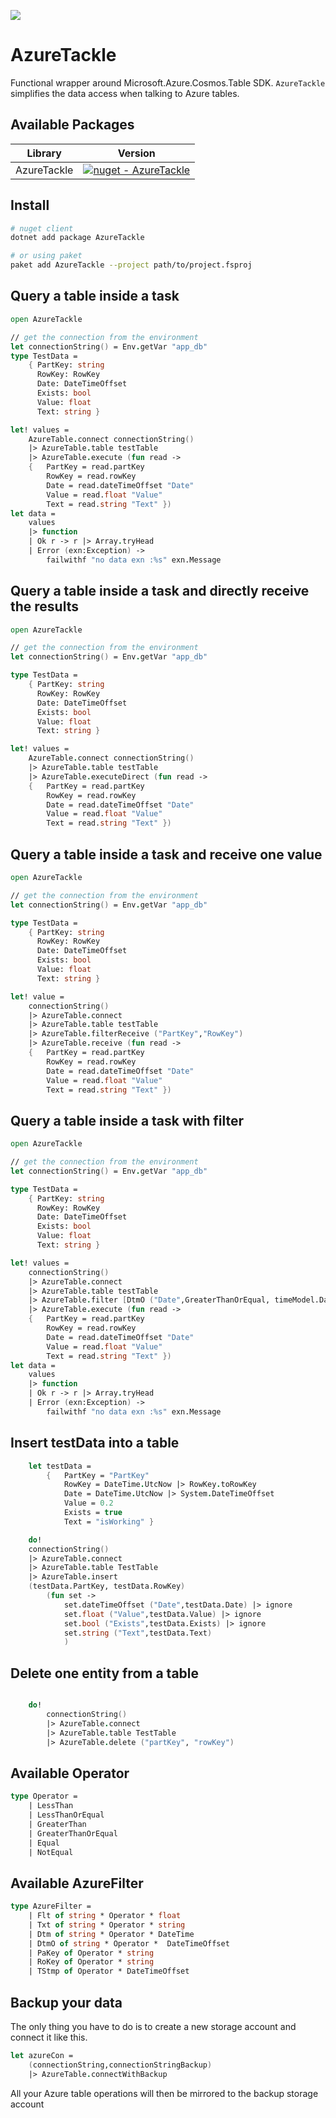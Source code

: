![](Logo.png)

# AzureTackle

Functional wrapper around Microsoft.Azure.Cosmos.Table SDK. `AzureTackle` simplifies the data access when talking to Azure tables.

## Available Packages

| Library  | Version |
| ------------- | ------------- |
| AzureTackle  | [![nuget - AzureTackle](https://img.shields.io/nuget/v/AzureTackle.svg?colorB=green)](hhttps://www.nuget.org/packages/AzureTackle/) |

## Install

```bash
# nuget client
dotnet add package AzureTackle

# or using paket
paket add AzureTackle --project path/to/project.fsproj
```

## Query a table inside a task

```fs
open AzureTackle

// get the connection from the environment
let connectionString() = Env.getVar "app_db"
type TestData =
    { PartKey: string
      RowKey: RowKey
      Date: DateTimeOffset
      Exists: bool
      Value: float
      Text: string }

let! values =
    AzureTable.connect connectionString()
    |> AzureTable.table testTable
    |> AzureTable.execute (fun read ->
    {   PartKey = read.partKey
        RowKey = read.rowKey
        Date = read.dateTimeOffset "Date"
        Value = read.float "Value"
        Text = read.string "Text" })
let data =
    values
    |> function
    | Ok r -> r |> Array.tryHead
    | Error (exn:Exception) ->
        failwithf "no data exn :%s" exn.Message
```

## Query a table inside a task and directly receive the results

```fs
open AzureTackle

// get the connection from the environment
let connectionString() = Env.getVar "app_db"

type TestData =
    { PartKey: string
      RowKey: RowKey
      Date: DateTimeOffset
      Exists: bool
      Value: float
      Text: string }

let! values =
    AzureTable.connect connectionString()
    |> AzureTable.table testTable
    |> AzureTable.executeDirect (fun read ->
    {   PartKey = read.partKey
        RowKey = read.rowKey
        Date = read.dateTimeOffset "Date"
        Value = read.float "Value"
        Text = read.string "Text" })
```

## Query a table inside a task and receive one value

```fs
open AzureTackle

// get the connection from the environment
let connectionString() = Env.getVar "app_db"

type TestData =
    { PartKey: string
      RowKey: RowKey
      Date: DateTimeOffset
      Exists: bool
      Value: float
      Text: string }

let! value =
    connectionString()
    |> AzureTable.connect
    |> AzureTable.table testTable
    |> AzureTable.filterReceive ("PartKey","RowKey")
    |> AzureTable.receive (fun read ->
    {   PartKey = read.partKey
        RowKey = read.rowKey
        Date = read.dateTimeOffset "Date"
        Value = read.float "Value"
        Text = read.string "Text" })
```

## Query a table inside a task with filter

```fs
open AzureTackle

// get the connection from the environment
let connectionString() = Env.getVar "app_db"

type TestData =
    { PartKey: string
      RowKey: RowKey
      Date: DateTimeOffset
      Exists: bool
      Value: float
      Text: string }

let! values =
    connectionString()
    |> AzureTable.connect
    |> AzureTable.table testTable
    |> AzureTable.filter [DtmO ("Date",GreaterThanOrEqual, timeModel.DateStart);DtmO ("Date",LessThan, timeModel.DateEnd)]
    |> AzureTable.execute (fun read ->
    {   PartKey = read.partKey
        RowKey = read.rowKey
        Date = read.dateTimeOffset "Date"
        Value = read.float "Value"
        Text = read.string "Text" })
let data =
    values
    |> function
    | Ok r -> r |> Array.tryHead
    | Error (exn:Exception) ->
        failwithf "no data exn :%s" exn.Message
```

## Insert testData into a table

```fs
    let testData =
        {   PartKey = "PartKey"
            RowKey = DateTime.UtcNow |> RowKey.toRowKey
            Date = DateTime.UtcNow |> System.DateTimeOffset
            Value = 0.2
            Exists = true
            Text = "isWorking" }

    do!
    connectionString()
    |> AzureTable.connect
    |> AzureTable.table TestTable
    |> AzureTable.insert
    (testData.PartKey, testData.RowKey)
        (fun set ->
            set.dateTimeOffset ("Date",testData.Date) |> ignore
            set.float ("Value",testData.Value) |> ignore
            set.bool ("Exists",testData.Exists) |> ignore
            set.string ("Text",testData.Text)
            )
```

## Delete one entity from a table

```fs

    do!
        connectionString()
        |> AzureTable.connect
        |> AzureTable.table TestTable
        |> AzureTable.delete ("partKey", "rowKey")
```

## Available Operator

```fs
type Operator =
    | LessThan
    | LessThanOrEqual
    | GreaterThan
    | GreaterThanOrEqual
    | Equal
    | NotEqual
```

## Available AzureFilter

```fs
type AzureFilter =
    | Flt of string * Operator * float
    | Txt of string * Operator * string
    | Dtm of string * Operator * DateTime
    | DtmO of string * Operator *  DateTimeOffset
    | PaKey of Operator * string
    | RoKey of Operator * string
    | TStmp of Operator * DateTimeOffset
```

## Backup your data

The only thing you have to do is to create a new storage account and connect it like this.

```fs
let azureCon =
    (connectionString,connectionStringBackup)
    |> AzureTable.connectWithBackup
```

All your Azure table operations will then be mirrored to the backup storage account
